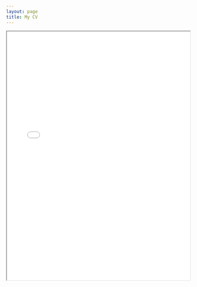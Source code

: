 ```yaml
---
layout: page
title: My CV
---
```


<html>
  <head>
    <title>Coleton Hast's CV</title>
  </head>
  <body>
    <div>
      <object
        data='_pdfs\Hast-CV-simple.pdf'
        type="application/pdf"
        width="500"
        height="678"
      >
        <iframe
          src='_pdfs\Hast-CV-simple.pdf'
          width="500"
          height="678"
        >
        <p>PDF viewer not available, <a href="myfile.pdf">download my CV</a> instead.</p>
        </iframe>
      </object>
    </div>

  </body>
</html>